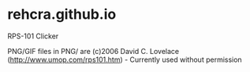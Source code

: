 rehcra.github.io
================

RPS-101 Clicker

PNG/GIF files in PNG/ are (c)2006 David C. Lovelace (http://www.umop.com/rps101.htm) - Currently used without permission
